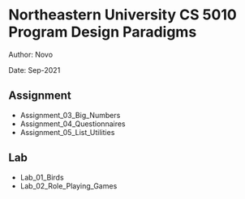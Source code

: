 # Northeastern University CS 5010 Program Design Paradigms

Author: Novo

Date: Sep-2021

## Assignment
* Assignment_03_Big_Numbers
* Assignment_04_Questionnaires
* Assignment_05_List_Utilities

## Lab
* Lab_01_Birds
* Lab_02_Role_Playing_Games